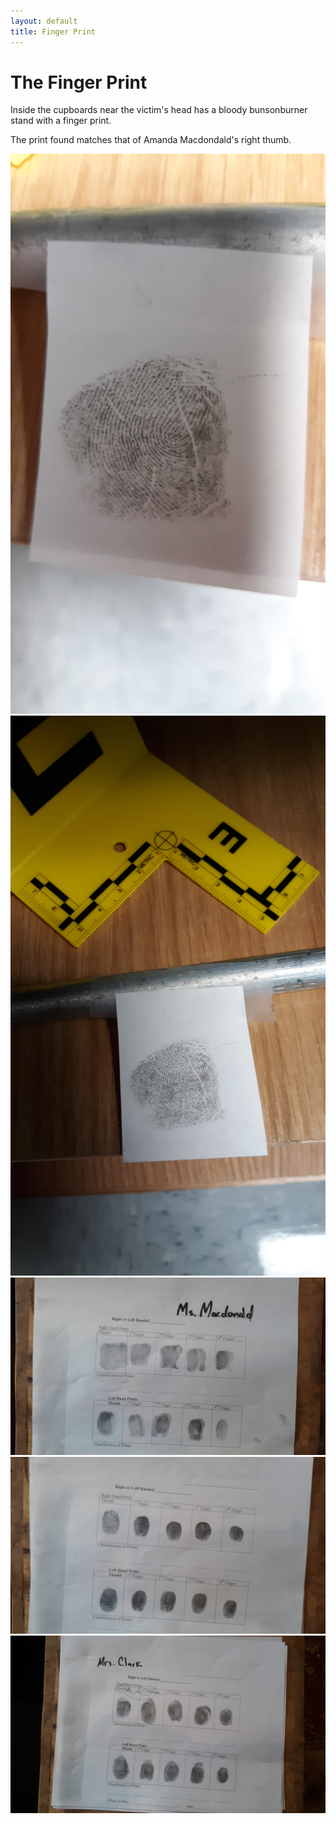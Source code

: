 ```yaml
---
layout: default
title: Finger Print
---
```


# The Finger Print

Inside the cupboards near the victim's head has a bloody bunsonburner stand with a finger print.

The print found matches that of Amanda Macdondald's right thumb.

![1](/assets/photos/finger_print_1.png)
![2](/assets/photos/finger_print_2.png)
![3](/assets/photos/finger_print_3.png)
![4](/assets/photos/finger_print_4.png)
![5](/assets/photos/finger_print_5.png)